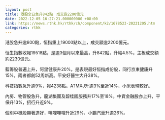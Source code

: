 ```yaml
---
layout: post
title: 港股全日急升842點　成交逾2200億元
date: 2022-12-05 16:27:21.000000000 +08:00
link: https://news.rthk.hk/rthk/ch/component/k2/1678523-20221205.htm
categories: rthk
---
```


港股急升逾800點，恒指重上19000點以上，成交額逾2200億元。

恒生指數收報19518點，是逾3個月以來最高，升842點，升幅4.5%，主板成交額約2230億元。

藍籌股普遍上升，阿里健康升20%，是表現最好恒指成份股，同行京東健康升15%，兩者都創52周新高。平安好醫生大升38%。

科技指數急升逾9%，報4238點。ATMXJ升逾3%至近14%，小米表現較好。

內房、物管股急升，龍湖集團及碧桂園服務升17%至18%。中資金融股亦上升，平保升13%，招行升近9%。

個別中概股顯著造好，嗶哩嗶哩升近29%，小鵬汽車升逾26%。

